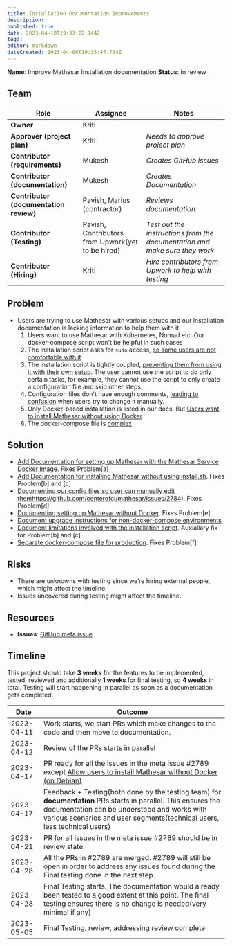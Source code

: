 ```yaml
---
title: Installation Documentation Improvements
description: 
published: true
date: 2023-04-10T19:33:22.144Z
tags: 
editor: markdown
dateCreated: 2023-04-06T19:15:47.704Z
---
```


**Name**: Improve Mathesar Installation documentation
**Status**: In review

## Team

| Role                                   | Assignee                                          | Notes                                                                      |
|----------------------------------------|---------------------------------------------------|----------------------------------------------------------------------------|
| **Owner**                              | Kriti                                             |                                                                            |
| **Approver (project plan)**            | Kriti                                             | *Needs to approve project plan*                                            |
| **Contributor (requirements)**         | Mukesh                                            | *Creates GitHub issues*                                                    |
| **Contributor (documentation)**        | Mukesh                                            | *Creates Documentation*                                                    |
| **Contributor (documentation review)** | Pavish, Marius (contractor)                       | *Reviews documentation*                                                    |
| **Contributor (Testing)**              | Pavish, Contributors from Upwork(yet to be hired) | *Test out the instructions from the documentation and make sure they work* |
| **Contributor (Hiring)**               | Kriti                                             | *Hire contributors from Upwork to help with testing*                       |

## Problem
* Users are trying to use Mathesar with various setups and our installation documentation is lacking information to help them with it
  1. Users want to use Mathesar with Kubernetes, Nomad etc. Our docker-compose script won't be helpful in such cases
	2. The installation script asks for `sudo` access, [so some users are not comfortable with it](https://github.com/centerofci/mathesar/issues/2761)
  3. The installation script is tightly coupled, [preventing them from using it with their own setup](https://hackmd.io/wUpuiOwLRhGDy2y7H-ccHw). The user cannot use the script to do only certain tasks, for example, they cannot use the script to only create a configuration file and skip other steps. 
 	4. Configuration files don't have enough comments, [leading to confusion](https://github.com/centerofci/mathesar/issues/2655#issuecomment-1465731661) when users try to change it manually.
  5. Only Docker-based installation is listed in our docs. But [Users want to install Mathesar without using Docker](https://news.ycombinator.com/item?id=35007769)
  6. The docker-compose file is [complex](https://www.reddit.com/r/selfhosted/comments/11n2fxx/comment/jbnmdvi/?utm_source=share&utm_medium=web2x&context=3)



## Solution
- [Add Documentation for setting up Mathesar with the Mathesar Service Docker Image](https://github.com/centerofci/mathesar/issues/2783). Fixes Problem[a]
- [Add Documentation for installing Mathesar without using install.sh](https://github.com/centerofci/mathesar/issues/2761). Fixes Problem[b] and [c]
- [Documenting our config files so user can manually edit them](/en/projects/installation-documentation-improvements)https://github.com/centerofci/mathesar/issues/2784). Fixes Problem[d]
- [Documenting setting up Mathesar without Docker](https://github.com/centerofci/mathesar/issues/2427). Fixes Problem[e]
- [Document upgrade instructions for non-docker-compose environments](https://github.com/centerofci/mathesar/issues/2785)
- [Document limitations involved with the installation script](https://github.com/centerofci/mathesar/issues/2787). Auxiallary fix for Problem[b] and [c]
- [Separate docker-compose file for production](https://github.com/centerofci/mathesar/issues/2788). Fixes Problem[f]

## Risks
- There are unknowns with testing since we’re hiring external people, which might affect the timeline.
- Issues uncovered during testing might affect the timeline.

## Resources
- **Issues**: [GitHub meta issue](https://github.com/centerofci/mathesar/issues/2789)

## Timeline
This project should take **3 weeks** for the features to be implemented, tested, reviewed and additionally **1 weeks** for final testing, so **4 weeks** in total. Testing will start happening in  parallel as soon as a documentation gets completed.


| Date       | Outcome                                                                                                                                                                                                                                                          |
|------------|------------------------------------------------------------------------------------------------------------------------------------------------------------------------------------------------------------------------------------------------------------------|
| 2023-04-11 | Work starts, we start PRs which make changes to the code and then move to documentation.                                                                                                                                                                                      | 
| 2023-04-12 | Review of the PRs starts in parallel                                                                                                                                                                                                                             |
| 2023-04-17 | PR ready for all the issues in the meta issue #2789 except [Allow users to install Mathesar without Docker (on Debian)](https://github.com/centerofci/mathesar/issues/2427)                                                                                      |
| 2023-04-17 | Feedback + Testing(both done by the testing team) for **documentation** PRs starts in parallel. This ensures the documentation can be understood and works with various scenarios and user segments(technical users, less technical users) |
| 2023-04-21 | PR for all issues in the meta issue #2789 should be in review state.                                                                                                                                                                                             |
| 2023-04-28 | All the PRs in #2789 are merged. #2789 will still be open in order to address any issues found during the Final testing done in the next step.                                                                                                                   |
| 2023-04-28 | Final Testing starts. The documentation would already been tested to a good extent at this point. The final testing ensures there is no change is needed(very minimal if any)                                                                                    |
| 2023-05-05 | Final Testing, review, addressing review complete                                                                                                                                                                                                                |